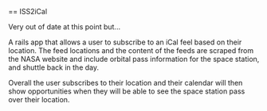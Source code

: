 == ISS2iCal

Very out of date at this point but...


A rails app that allows a user to subscribe to an iCal feel based on their
location. The feed locations and the content of the feeds are scraped
from the NASA website and include orbital pass information for the space
station, and shuttle back in the day.

Overall the user subscribes to their location and their calendar will then
show opportunities when they will be able to see the space station pass over
their location.
